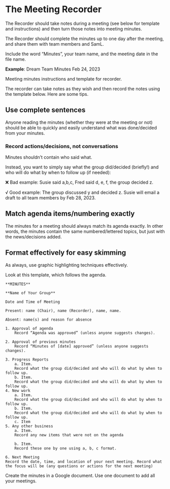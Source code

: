 # The Meeting Recorder

The Recorder should take notes during a meeting (see below for template and instructions) and then turn those notes into meeting minutes.

The Recorder should complete the minutes up to one day after the meeting, and share them with team members and SamL.

Include the word “Minutes”, your team name, and the meeting date in the file name.

**Example**: Dream Team Minutes Feb 24, 2023

Meeting minutes instructions and template for recorder.

The recorder can take notes as they wish and then record the notes using the template below. Here are some tips.

## Use complete sentences

Anyone reading the minutes (whether they were at the meeting or not) should be able to quickly and easily understand what was done/decided from your minutes.

### Record actions/decisions, not conversations

Minutes shouldn’t contain who said what.

Instead, you want to simply say what the group did/decided (briefly!) and who will do what by when to follow up (if needed):

:x: Bad example: Susie said a,b,c, Fred said d, e, f, the group decided z.

√ Good example: The group discussed y and decided z. Susie will email a draft to all team members by Feb 28, 2023.

## Match agenda items/numbering exactly

The minutes for a meeting should always match its agenda exactly. In other words, the minutes contain the same numbered/lettered topics, but just with the news/decisions added.

## Format effectively for easy skimming

As always, use graphic highlighting techniques effectively.

Look at this template, which follows the agenda.

    **MINUTES**  

    **Name of Your Group** 

    Date and Time of Meeting

    Present: name (Chair), name (Recorder), name, name.

    Absent: name(s) and reason for absence

    1. Approval of agenda
        Record “Agenda was approved” (unless anyone suggests changes).

    2. Approval of previous minutes
        Record “Minutes of [date] approved” (unless anyone suggests changes).

    3. Progress Reports
        a. Item. 
        Record what the group did/decided and who will do what by when to follow up.
        b. Item.
        Record what the group did/decided and who will do what by when to follow up.
    4. New work
        a. Item.
        Record what the group did/decided and who will do what by when to follow up.
        b. Item.
        Record what the group did/decided and who will do what by when to follow up.
        c. Item
    5. Any other business
        a. Item.
        Record any new items that were not on the agenda

        b. Item.
        Record these one by one using a, b, c format.

    6. Next Meeting
    Record the date, time, and location of your next meeting. Record what the focus will be (any questions or actions for the next meeting)

Create the minutes in a Google document. Use one document to add all your meetings.
